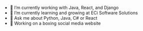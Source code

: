 <!---[![Matthew Jury's top languages](https://github-readme-stats.vercel.app/api/top-langs/?username=bluelovin&hide_border=true&layout=compact&show_icons=true&theme=gruvbox)](https://github.com/bluelovin) --->

- 🔭 I’m currently working with Java, React, and Django
- 🌱 I’m currently learning and growing at ECi Software Solutions
- 💬 Ask me about Python, Java, C# or React
- 🥊 Working on a boxing social media website
